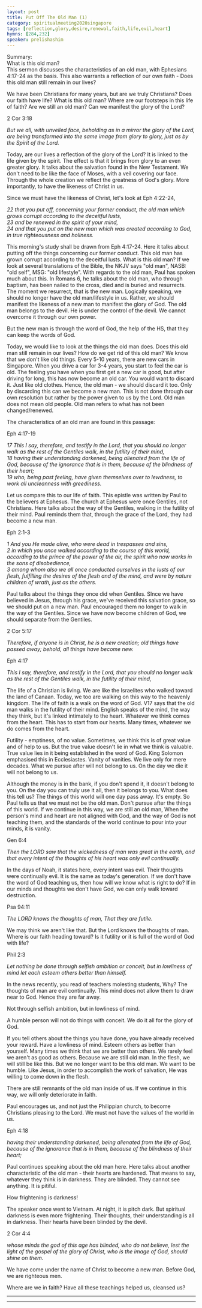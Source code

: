 ```yaml
---
layout: post
title: Put Off The Old Man (1)
category: spiritualmeeting2020singapore
tags: [reflection,glory,desire,renewal,faith,life,evil,heart]
hymns: [284,232]
speaker: prelishashim
---
```


Summary:  
What is this old man?   
This sermon discusses the characteristics of an old man, with Ephesians 4:17-24 as the basis. This also warrants a reflection of our own faith - Does this old man still remain in our lives? 

We have been Christians for many years, but are we truly Christians? Does our faith have life? What is this old man? Where are our footsteps in this life of faith? Are we still an old man? Can we manifest the glory of the Lord?

2 Cor 3:18

*But we all, with unveiled face, beholding as in a mirror the glory of the Lord, are being transformed into the same image from glory to glory, just as by the Spirit of the Lord.*

Today, are our lives a reflection of the glory of the Lord? It is linked to the life given by the spirit. The effect is that it brings from glory to an even greater glory. It talks about the salvation found in the New Testament. We don't need to be like the face of Moses, with a veil covering our face. Through the whole creation we reflect the greatness of God's glory. More importantly, to have the likeness of Christ in us. 

Since we must have the likeness of Christ, let's look at Eph 4:22-24,

*22 that you put off, concerning your former conduct, the old man which grows corrupt according to the deceitful lusts,*   
*23 and be renewed in the spirit of your mind,*   
*24 and that you put on the new man which was created according to God, in true righteousness and holiness.*  

This morning's study shall be drawn from Eph 4:17-24. Here it talks about putting off the things concerning our former conduct. This old man has grown corrupt according to the deceitful lusts. What is this old man? If we look at several translations of the Bible, the NKJV says "old man", NASB: "old self", MSG: "old lifestyle". With regards to the old man, Paul has spoken much about this. In Romans 6, he talks about the old man, who through baptism, has been nailed to the cross, died and is buried and resurrects. The moment we resurrect, that is the new man. Logically speaking, we should no longer have the old man/lifestyle in us. Rather, we should manifest the likeness of a new man to manifest the glory of God. The old man belongs to the devil. He is under the control of the devil. We cannot overcome it through our own power.

But the new man is through the word of God, the help of the HS, that they can keep the words of God.

Today, we would like to look at the things the old man does. Does this old man still remain in our lives? How do we get rid of this old man? We know that we don't like old things. Every 5-10 years, there are new cars in Singapore. When you drive a car for 3-4 years, you start to feel the car is old. The feeling you have when you first get a new car is good, but after driving for long, this has now become an old car. You would want to discard it. Just like old clothes. Hence, the old man - we should discard it too. Only by discarding this can we become a new man. This is not done through our own resolution but rather by the power given to us by the Lord. Old man does not mean old people. Old man refers to what has not been changed/renewed.

The characteristics of an old man are found in this passage: 

Eph 4:17-19

*17 This I say, therefore, and testify in the Lord, that you should no longer walk as the rest of the Gentiles walk, in the futility of their mind,*   
*18 having their understanding darkened, being alienated from the life of God, because of the ignorance that is in them, because of the blindness of their heart;*    
*19 who, being past feeling, have given themselves over to lewdness, to work all uncleanness with greediness.*  

Let us compare this to our life of faith. This epistle was written by Paul to the believers at Ephesus. The church at Ephesus were once Gentiles, not Christians. Here talks about the way of the Gentiles, walking in the futility of their mind. Paul reminds them that, through the grace of the Lord, they had become a new man.

Eph 2:1-3

*1 And you He made alive, who were dead in trespasses and sins,*   
*2 in which you once walked according to the course of this world, according to the prince of the power of the air, the spirit who now works in the sons of disobedience,*   
*3 among whom also we all once conducted ourselves in the lusts of our flesh, fulfilling the desires of the flesh and of the mind, and were by nature children of wrath, just as the others.*  

Paul talks about the things they once did when Gentiles. SInce we have believed in Jesus, through his grace, we've received this salvation grace, so we should put on a new man. Paul encouraged them no longer to walk in the way of the Gentiles. Since we have now become children of God, we should separate from the Gentiles.

2 Cor 5:17

*Therefore, if anyone is in Christ, he is a new creation; old things have passed away; behold, all things have become new.*

Eph 4:17

*This I say, therefore, and testify in the Lord, that you should no longer walk as the rest of the Gentiles walk, in the futility of their mind,*

The life of a Christian is living. We are like the Israelites who walked toward the land of Canaan. Today, we too are walking on this way to the heavenly kingdom. The life of faith is a walk on the word of God. V17 says that the old man walks in the futility of their mind. English speaks of the mind, the way they think, but it's linked intimately to the heart. Whatever we think comes from the heart. This has to start from our hearts. Many times, whatever we do comes from the heart.

Futility - emptiness, of no value. Sometimes, we think this is of great value and of help to us. But the true value doesn't lie in what we think is valuable. True value lies in it being established in the word of God. King Solomon emphasised this in Ecclesiastes. Vanity of vanities. We live only for mere decades. What we pursue after will not belong to us. On the day we die it will not belong to us.

Although the money is in the bank, if you don't spend it, it doesn't belong to you. On the day you can truly use it all, then it belongs to you. What does this tell us? The things of this world will one day pass away. It's empty. So Paul tells us that we must not be the old man. Don't pursue after the things of this world. If we continue in this way, we are still an old man, When the person's mind and heart are not aligned with God, and the way of God is not teaching them, and the standards of the world continue to pour into your minds, it is vanity.

Gen 6:4

*Then the LORD saw that the wickedness of man was great in the earth, and that every intent of the thoughts of his heart was only evil continually.*

In the days of Noah, it states here, every intent was evil. Their thoughts were continually evil. It is the same as today's generation. If we don't have the word of God teaching us, then how will we know what is right to do? If in our minds and thoughts we don't have God, we can only walk toward destruction.

Psa 94:11

*The LORD knows the thoughts of man, That they are futile.*

We may think we aren't like that. But the Lord knows the thoughts of man. Where is our faith heading toward? Is it futility or it is full of the word of God with life?

Phil 2:3

*Let nothing be done through selfish ambition or conceit, but in lowliness of mind let each esteem others better than himself.*

In the news recently, you read of teachers molesting students, Why? The thoughts of man are evil continually. This mind does not allow them to draw near to God. Hence they are far away. 

Not through selfish ambition, but in lowliness of mind.

A humble person will not do things with conceit. We do it all for the glory of God.

If you tell others about the things you have done, you have already received your reward. Have a lowliness of mind. Esteem others as better than yourself. Many times we think that we are better than others. We rarely feel we aren't as good as others. Because we are still old man. In the flesh, we will still be like this. But we no longer want to be this old man. We want to be humble. Like Jesus, in order to accomplish the work of salvation, He was willing to come down in the flesh.

There are still remnants of the old man inside of us. If we continue in this way, we will only deteriorate in faith.

Paul encourages us, and not just the Philippian church, to become Christians pleasing to the Lord. We must not have the values of the world in us.

Eph 4:18

*having their understanding darkened, being alienated from the life of God, because of the ignorance that is in them, because of the blindness of their heart;*

Paul continues speaking about the old man here. Here talks about another characteristic of the old man - their hearts are hardened. That means to say, whatever they think is in darkness. They are blinded. They cannot see anything. It is pitiful.

How frightening is darkness!

The speaker once went to Vietnam. At night, it is pitch dark. But spiritual darkness is even more frightening. Their thoughts, their understanding is all in darkness. Their hearts have been blinded by the devil.

2 Cor 4:4

*whose minds the god of this age has blinded, who do not believe, lest the light of the gospel of the glory of Christ, who is the image of God, should shine on them.*

We have come under the name of Christ to become a new man. Before God, we are righteous men.

Where are we in faith? Have all these teachings helped us, cleansed us?


----
****
